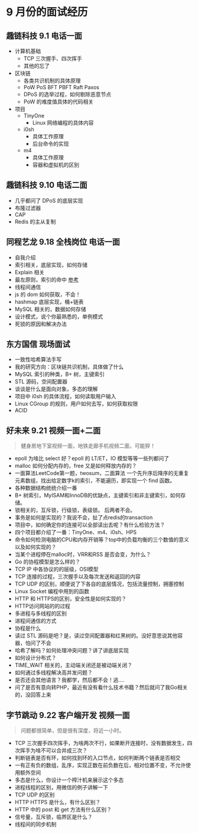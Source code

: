 # 9 月份的面试经历

## 趣链科技 9.1 电话一面

- 计算机基础
    - TCP 三次握手、四次挥手
    - 其他的忘了
- 区块链
    - 各类共识机制的具体原理
    - PoW PoS BFT PBFT Raft Paxos
    - DPoS 的选举过程，如何剔除恶意节点
    - PoW 的难度值具体的代码相关
- 项目
    - TinyOne
        - Linux 网络编程的具体内容
    - i0sh
        - 具体工作原理
        - 后台命令的实现
    - m4
        - 具体工作原理
        - 容器和虚拟机的区别

## 趣链科技 9.10 电话二面

- 几乎都问了 DPoS 的底层实现
- 布隆过滤器
- CAP
- Redis 的主从复制


## 同程艺龙 9.18 全栈岗位 电话一面

- 自我介绍
- 索引相关，底层实现，如何存储
- Explain 相关
- 最左原则，索引的命中 [参考](https://blog.csdn.net/qq_16557637/article/details/94324296)
- 线程间通信
- js 的 dom 如何获取，不会！
- hashmap 底层实现，桶+链表
- MySQL 相关的，数据如何存储
- 设计模式，说个你最熟悉的，单例模式
- 死锁的原因和解决办法

## 东方国信 现场面试

- 一致性哈希算法手写
- 我的研究方向：区块链共识机制，具体做了什么
- MySQL 索引的种类，B+ 树，主键索引
- STL 源码，空间配置器
- 谈谈是什么是面向对象，多态的理解
- 项目中 i0sh 的具体流程，如何读取用户输入
- Linux CGroup 的规则，用户如何去写，如何获取权限
- ACID

## 好未来 9.21 视频一面+二面

> 健身房地下室视频一面，地铁走廊手机视频二面，可能猝！

- epoll 为啥比 select 好？epoll 的 LT/ET，IO 模型等等一些列都问了
- malloc 如何分配内存的，free 又是如何释放内存的？
- 一面算法LeetCode第一题，twosum，二面算法 一个先升序后降序的无重复元素数组，找出给定数字k的索引，不能遍历，即实现一个 find 函数。
- 各种数据结构统统介绍一番
- B+ 树索引，MyISAM和InnoDB的优缺点，主键索引和非主键索引，如何存储。
- 锁相关的，互斥锁，行级锁，表级锁。 后两者不会。
- 事务是如何是实现的？我说不会，扯了点redis的transaction
- 项目中，如何确定你的连接可以全部读出去呢？有什么检验方法？
- 四个项目都介绍了一番：TinyOne、m4、i0sh、HPS
- 命令如何检测电脑的CPU和内存开销等？top中的负载均衡的三个数值的意义以及如何实现的？
- 当某个进程停在malloc时，VRR和RSS 是否会变，为什么？
- Go 的协程模型是怎么样的？
- TCP IP 中各协议的的层级，OSI模型
- TCP 连接的过程，三次握手以及每次发送和返回的内容
- TCP UDP 的区别，顺便说了下各自的底层情况，包括流量控制，拥塞控制
- Linux Socket 编程中用到的函数
- HTTP 和 HTTPS的区别，安全性是如何实现的？
- HTTP访问网站的的过程
- 多进程与多线程的区别
- 进程间通信的方式
- 协程是什么
- 读过 STL 源码是吧？是，读过空间配置器和红黑树的。没好意思说其他容器，怕问了不会
- 哈希了解吗？如何处理冲突问题？讲了讲底层实现
- 如何设计分布式？
- TIME_WAIT 相关的，主动端关闭还是被动端关闭？
- 如何通过多线程解决高并发问题？
- 是否还会其他语言？我都学，然后都不会！逃....
- 问了是否有意向转PHP，最近有没有看什么技术书籍？然后就问了我Go相关的，没回答上来

## 字节跳动 9.22 客户端开发 视频一面

> 问题都很简单，但是很有深度，将近一小时。

- TCP 三次握手四次挥手，为啥两次不行，如果断开连接时，没有数据发生，四次挥手为啥不可以合并成三次？
- 判断链表是否有环，如何找到环的入口节点，如何判断两个链表是否相交
- 一有正有负的数组，乱序，实现正数在前负数在后，相对位置不变，不允许使用额外空间
- 多态是什么，你设计一个榨汁机来展示这个多态
- 进程线程的区别，用微信的例子讲解一下
- TCP UDP 的区别
- HTTP HTTPS 是什么，有什么区别？
- HTTP 中的 post 和 get 方法有什么区别？
- 信号量，互斥锁，临界区是什么？
- 线程间的同步机制



